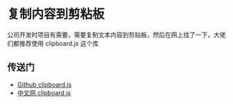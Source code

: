 # 复制内容到剪粘板

公司开发时项目有需要，需要复制文本内容到剪贴板，然后在网上找了一下，大佬们都推荐使用 clipboard.js 这个库

## 传送门

* [Github clipboard.js](https://github.com/zenorocha/clipboard.js)
* [中文网 clipboard.js](http://www.clipboardjs.cn/)